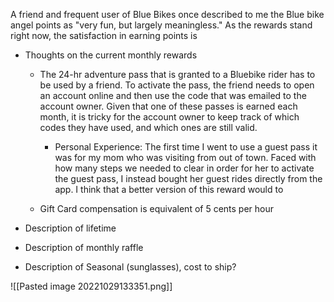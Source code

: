 A friend and frequent user of Blue Bikes once described to me the Blue bike angel points as "very fun, but largely meaningless." As the rewards stand right now, the satisfaction in earning points is 

* Thoughts on the current monthly rewards
	* The 24-hr adventure pass that is granted to a Bluebike rider has to be used by a friend.  To activate the pass, the friend needs to open an account online and then use the code that was emailed to the account owner. Given that one of these passes is earned each month, it is tricky for the account owner to keep track of which codes they have used, and which ones are still valid. 
		* Personal Experience: The first time I went to use a guest pass it was for my mom who was visiting from out of town. Faced with how many steps we needed to clear in order for her to activate the guest pass, I instead bought her guest rides directly from the app. I think that a better version of this reward would to 

	* Gift Card compensation is equivalent of 5 cents per hour

* Description of lifetime
* Description of monthly raffle 
* Description of Seasonal (sunglasses), cost to ship? 


![[Pasted image 20221029133351.png]]